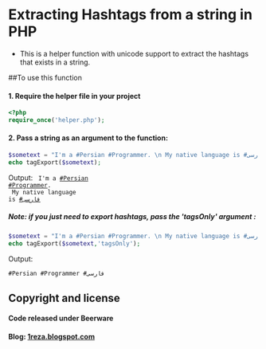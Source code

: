 Extracting Hashtags from a string in PHP
======================================
- This is a helper function with unicode support to extract the hashtags that exists in a string.

##To use this function
#### 1. Require the helper file in your project
 ```php
<?php
require_once('helper.php'); 
```

#### 2. Pass a string as an argument to the function:
 ```php 
$sometext = "I'm a #Persian #Programmer. \n My native language is #فارسی";
echo tagExport($sometext); 
```  
 Output:
 <code>
 I'm a <a href="?lookfor=Persian">#Persian</a> <a href="?lookfor=Programmer">#Programmer</a>. <br> My native language is <a href="?lookfor=فارسی">#فارسی</a>
</code> 

##### Note: if you just need to export hashtags, pass the 'tagsOnly' argument :
 ```php 
$sometext = "I'm a #Persian #Programmer. \n My native language is #فارسی";
echo tagExport($sometext,'tagsOnly'); 
```  
 Output:
 ```html 
#Persian #Programmer #فارسی
```  

 

## Copyright and license
#### Code released under Beerware
#### Blog: <a href="http://1reza.blogspot.com/"> 1reza.blogspot.com </a>
